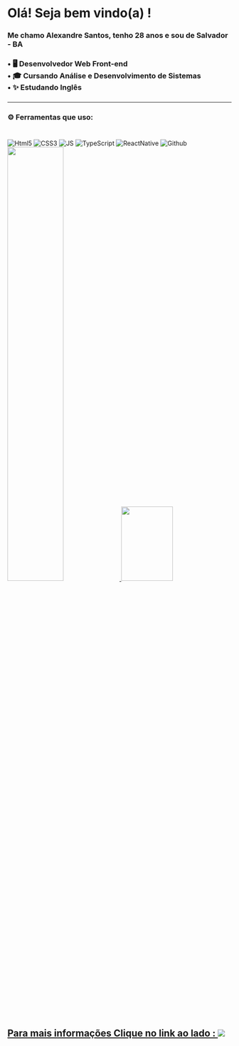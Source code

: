 <h1 align="left">Olá! Seja bem vindo(a) !</h2>

###

<h3 align="left">Me chamo Alexandre Santos, tenho 28 anos e sou de Salvador - BA</h3>

###

<h3 align="left">•  🖥️ Desenvolvedor Web Front-end<br>•  🎓 Cursando Análise e Desenvolvimento de Sistemas<br>•  ✨ Estudando Inglês</h3>

###
 <hr>
<h3 align="left">⚙️ Ferramentas que uso: </h3> 

###
<div style="display: inline_block"><br>
<img aling="center" alt= "Html5" src="https://img.shields.io/badge/HTML5-E34F26?style=for-the-badge&logo=html5&logoColor=white">
<img aling="center" alt= "CSS3" src="https://img.shields.io/badge/CSS3-1572B6?style=for-the-badge&logo=css3&logoColor=white">
<img aling="center" alt= "JS" src="https://img.shields.io/badge/JavaScript-323330?style=for-the-badge&logo=javascript&logoColor=F7DF1E">
<img aling="center" alt= "TypeScript" src="https://img.shields.io/badge/TypeScript-007ACC?style=for-the-badge&logo=typescript&logoColor=white">
<img aling="center" alt= "ReactNative" src="https://img.shields.io/badge/React_Native-20232A?style=for-the-badge&logo=react&logoColor=61DAFB">
<img aling="center" alt= "Github" src="https://img.shields.io/badge/GitHub-100000?style=for-the-badge&logo=github&logoColor=white">


    
<div>
  <a href="https://github.com/AleMFS">
  <img width='50%' height="auto" src="https://github-readme-stats.vercel.app/api?username=AleMFS&show_icons=true&theme=tokyonight&include_all_commits=true&count_private=true"/>
  <img width='48%' height="167px" src="https://github-readme-stats.vercel.app/api/top-langs/?username=AleMFS&layout=compact&langs_count=7&theme=tokyonight"/>
</div>

### <h2> Para mais informações Clique no link ao lado : <img src="https://img.shields.io/badge/LinkedIn-0077B5?style=for-the-badge&logo=linkedin&logoColor=white"></p>

